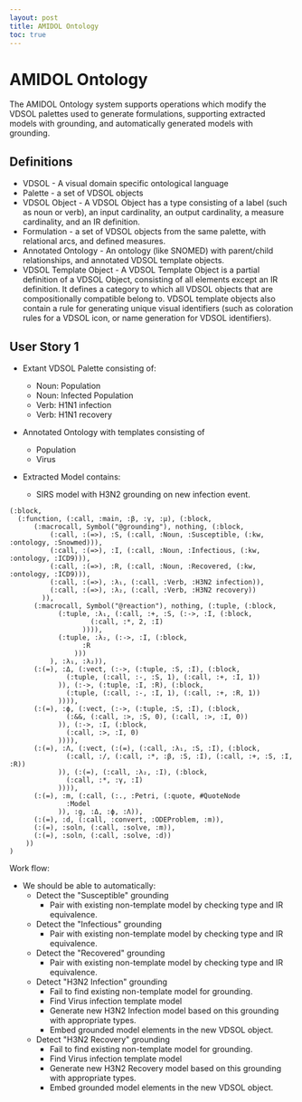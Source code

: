 ```yaml
---
layout: post
title: AMIDOL Ontology
toc: true
---
```


# AMIDOL Ontology

The AMIDOL Ontology system supports operations which modify the VDSOL palettes used to generate formulations, supporting extracted models with grounding, and automatically generated models with grounding.

## Definitions

* VDSOL - A visual domain specific ontological language
* Palette - a set of VDSOL objects
* VDSOL Object - A VDSOL Object has a type consisting of a label (such as noun or verb), an input cardinality, an output cardinality, a measure cardinality, and an IR definition.
* Formulation - a set of VDSOL objects from the same palette, with relational arcs, and defined measures.
* Annotated Ontology - An ontology (like SNOMED) with parent/child relationships, and annotated VDSOL template objects.
* VDSOL Template Object - A VDSOL Template Object is a partial definition of a VDSOL Object, consisting of all elements except an IR definition.  It defines a category to which all VDSOL objects that are compositionally compatible belong to.  VDSOL template objects also contain a rule for generating unique visual identifiers (such as coloration rules for a VDSOL icon, or name generation for VDSOL identifiers).

## User Story 1

* Extant VDSOL Palette consisting of:
  * Noun: Population
  * Noun: Infected Population
  * Verb: H1N1 infection
  * Verb: H1N1 recovery
* Annotated Ontology with templates consisting of
  * Population
  * Virus

* Extracted Model contains:
  * SIRS model with H3N2 grounding on new infection event.

```
(:block,
  (:function, (:call, :main, :β, :γ, :μ), (:block,
      (:macrocall, Symbol("@grounding"), nothing, (:block,
          (:call, :(=>), :S, (:call, :Noun, :Susceptible, (:kw, :ontology, :Snowmed))),
          (:call, :(=>), :I, (:call, :Noun, :Infectious, (:kw, :ontology, :ICD9))),
          (:call, :(=>), :R, (:call, :Noun, :Recovered, (:kw, :ontology, :ICD9))),
          (:call, :(=>), :λ₁, (:call, :Verb, :H3N2 infection)),
          (:call, :(=>), :λ₂, (:call, :Verb, :H3N2 recovery))
        )),
      (:macrocall, Symbol("@reaction"), nothing, (:tuple, (:block,
            (:tuple, :λ₁, (:call, :+, :S, (:->, :I, (:block,
                    (:call, :*, 2, :I)
                  )))),
            (:tuple, :λ₂, (:->, :I, (:block,
                  :R
                )))
          ), :λ₁, :λ₂)),
      (:(=), :Δ, (:vect, (:->, (:tuple, :S, :I), (:block,
              (:tuple, (:call, :-, :S, 1), (:call, :+, :I, 1))
            )), (:->, (:tuple, :I, :R), (:block,
              (:tuple, (:call, :-, :I, 1), (:call, :+, :R, 1))
            )))),
      (:(=), :ϕ, (:vect, (:->, (:tuple, :S, :I), (:block,
              (:&&, (:call, :>, :S, 0), (:call, :>, :I, 0))
            )), (:->, :I, (:block,
              (:call, :>, :I, 0)
            )))),
      (:(=), :Λ, (:vect, (:(=), (:call, :λ₁, :S, :I), (:block,
              (:call, :/, (:call, :*, :β, :S, :I), (:call, :+, :S, :I, :R))
            )), (:(=), (:call, :λ₂, :I), (:block,
              (:call, :*, :γ, :I)
            )))),
      (:(=), :m, (:call, (:., :Petri, (:quote, #QuoteNode
              :Model
            )), :g, :Δ, :ϕ, :Λ)),
      (:(=), :d, (:call, :convert, :ODEProblem, :m)),
      (:(=), :soln, (:call, :solve, :m)),
      (:(=), :soln, (:call, :solve, :d))
    ))
)
```

Work flow:
* We should be able to automatically:
  * Detect the "Susceptible" grounding
    * Pair with existing non-template model by checking type and IR equivalence.
  * Detect the "Infectious" grounding
    * Pair with existing non-template model by checking type and IR equivalence.
  * Detect the "Recovered" grounding
    * Pair with existing non-template model by checking type and IR equivalence.
  * Detect "H3N2 Infection" grounding
    * Fail to find existing non-template model for grounding.
    * Find Virus infection template model
    * Generate new H3N2 Infection model based on this grounding with appropriate types.
    * Embed grounded model elements in the new VDSOL object.
  * Detect "H3N2 Recovery" grounding
    * Fail to find existing non-template model for grounding.
    * Find Virus infection template model
    * Generate new H3N2 Recovery model based on this grounding with appropriate types.
    * Embed grounded model elements in the new VDSOL object.
